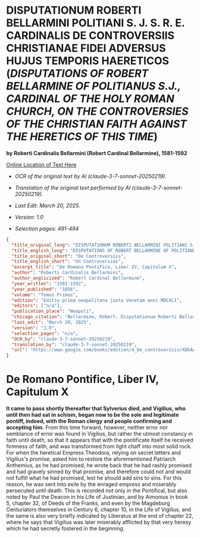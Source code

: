 # DISPUTATIONUM ROBERTI BELLARMINI POLITIANI S. J. S. R. E. CARDINALIS DE CONTROVERSIIS CHRISTIANAE FIDEI ADVERSUS HUJUS TEMPORIS HAERETICOS (*DISPUTATIONS OF ROBERT BELLARMINE OF POLITIANUS S.J., CARDINAL OF THE HOLY ROMAN CHURCH, ON THE CONTROVERSIES OF THE CHRISTIAN FAITH AGAINST THE HERETICS OF THIS TIME*)

**by Roberti Cardinalis Bellarmini (Robert Cardinal Bellarmine), 1581-1592**

[Online Location of Text Here](https://www.google.com/books/edition/4_De_controversiis/XDkAAAAAYAAJ?hl=en&gbpv=1&pg=PA491&printsec=frontcover)

- *OCR of the original text by AI (claude-3-7-sonnet-20250219).*

- *Translation of the original text performed by AI (claude-3-7-sonnet-20250219).*

- *Last Edit: March 20, 2025.*

- *Version: 1.0*

- *Selection pages: 491-494*

```json
{
  "title_original_long": "DISPUTATIONUM ROBERTI BELLARMINI POLITIANI S. J. S. R. E. CARDINALIS DE CONTROVERSIIS CHRISTIANAE FIDEI ADVERSUS HUJUS TEMPORIS HAERETICOS",
  "title_english_long": "DISPUTATIONS OF ROBERT BELLARMINE OF POLITIANUS S.J., CARDINAL OF THE HOLY ROMAN CHURCH, ON THE CONTROVERSIES OF THE CHRISTIAN FAITH AGAINST THE HERETICS OF THIS TIME",
  "title_original_short": "De Controversiis",
  "title_english_short": "On Controversies",
  "excerpt_title": "De Romano Pontifice, Liber IV, Capitulum X",
  "author": "Roberti Cardinalis Bellarmini",
  "author_anglicized": "Robert Cardinal Bellarmine",
  "year_written": "1581-1592",
  "year_published": "1856",
  "volume": "Tomus Primus",
  "edition": "Editio prima neapolitana juxta Venetam anni MDCXLI",
  "editors": ["n/a"],
  "publication_place": "Neapoli",
  "chicago_citation": "Bellarmine, Robert. Disputationum Roberti Bellarmini Politiani S. J. S. R. E. Cardinalis De Controversiis Christianae Fidei Adversus Hujus Temporis Haereticos, Tomus Primus. Neapoli: Apud Josephum Giuliano Editorem, 1856.",
  "last_edit": "March 20, 2025",
  "version": "1.0",
  "selection_pages": "n/a",
  "OCR_by": "claude-3-7-sonnet-20250219",
  "translation_by": "claude-3-7-sonnet-20250219",
  "url": "https://www.google.com/books/edition/4_De_controversiis/XDkAAAAAYAAJ?hl=en&gbpv=1&pg=PA491&printsec=frontcover"
}
```

# De Romano Pontifice, Liber IV, Capitulum X

**It came to pass shortly thereafter that Sylverius died, and Vigilius, who until then had sat in schism, began now to be the sole and legitimate pontiff, indeed, with the Roman clergy and people confirming and accepting him.** From this time forward, however, neither error nor semblance of error was found in Vigilius, but rather the utmost constancy in faith until death, so that it appears that with the pontificate itself he received firmness of faith, and was transformed from light chaff into most solid rock. For when the heretical Empress Theodora, relying on secret letters and Vigilius's promise, asked him to restore the aforementioned Patriarch Anthemius, as he had promised, he wrote back that he had rashly promised and had gravely sinned by that promise, and therefore could not and would not fulfill what he had promised, lest he should add sins to sins. For this reason, he was sent into exile by the enraged empress and miserably persecuted until death. This is recorded not only in the Pontifical, but also noted by Paul the Deacon in his Life of Justinian, and by Aimonius in book 5, chapter 32, of Deeds of the Franks, and even by the Magdeburg Centuriators themselves in Century 6, chapter 10, in the Life of Vigilius, and the same is also very briefly indicated by Liberatus at the end of chapter 22, where he says that Vigilius was later miserably afflicted by that very heresy which he had secretly fostered in the beginning.
